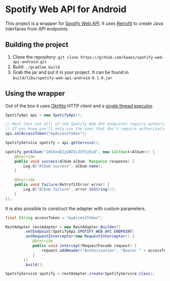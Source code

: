 Spotify Web API for Android
===========================

This project is a wrapper for [Spotify Web API](https://developer.spotify.com/web-api/).
It uses [Retrofit](http://square.github.io/retrofit/) to create Java interfaces from API endpoints.

Building the project
--------------------
1. Clone the repository: `git clone https://github.com/kaaes/spotify-web-api-android.git`
2. Build: `./gradlew build`
3. Grab the jar and put it in your project. It can be found in `build/libs/spotify-web-api-android-0.1.0.jar`

Using the wrapper
-----------------

Out of the box it uses [OkHttp](http://square.github.io/okhttp/) HTTP client and a [single thread executor](https://docs.oracle.com/javase/7/docs/api/java/util/concurrent/Executors.html#newSingleThreadExecutor()).

```java
SpotifyApi api = new SpotifyApi();

// Most (but not all) of the Spotify Web API endpoints require authorisation.
// If you know you'll only use the ones that don't require authorisation you can skip this step
api.setAccessToken("myAccessToken");

SpotifyService spotify = api.getService();

spotify.getAlbum("2dIGnmEIy1WZIcZCFSj6i8", new Callback<Album>() {
    @Override
    public void success(Album album, Response response) {
        Log.d("Album success", album.name);
    }

    @Override
    public void failure(RetrofitError error) {
        Log.d("Album failure", error.toString());
    }
});
````

It is also possible to construct the adapter with custom parameters.

```java
final String accessToken = "myAccessToken";

RestAdapter restAdapter = new RestAdapter.Builder()
        .setEndpoint(SpotifyApi.SPOTIFY_WEB_API_ENDPOINT)
        .setRequestInterceptor(new RequestInterceptor() {
            @Override
            public void intercept(RequestFacade request) {
                request.addHeader("Authorization", "Bearer " + accessToken);
            }
        })
        .build();

SpotifyService spotify = restAdapter.create(SpotifyService.class);
```
